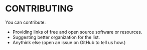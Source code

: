 # CONTRIBUTING

You can contribute:

* Providing links of free and open source software or resources.
* Suggesting better organization for the list.
* Anythink else (open an issue on GitHub to tell us how.)
